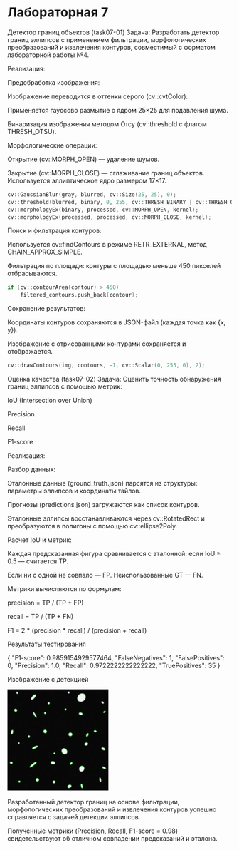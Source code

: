# Лабораторная 7
Детектор границ объектов (task07-01)
Задача:
Разработать детектор границ эллипсов с применением фильтрации, морфологических преобразований и извлечения контуров, совместимый с форматом лабораторной работы №4.

Реализация:

Предобработка изображения:

Изображение переводится в оттенки серого (cv::cvtColor).

Применяется гауссово размытие с ядром 25×25 для подавления шума.

Бинаризация изображения методом Отсу (cv::threshold с флагом THRESH_OTSU).

Морфологические операции:

Открытие (cv::MORPH_OPEN) — удаление шумов.

Закрытие (cv::MORPH_CLOSE) — сглаживание границ объектов.
Используется эллиптическое ядро размером 17×17.

```cpp
cv::GaussianBlur(gray, blurred, cv::Size(25, 25), 0);
cv::threshold(blurred, binary, 0, 255, cv::THRESH_BINARY | cv::THRESH_OTSU);
cv::morphologyEx(binary, processed, cv::MORPH_OPEN, kernel);
cv::morphologyEx(processed, processed, cv::MORPH_CLOSE, kernel);
```

Поиск и фильтрация контуров:

Используется cv::findContours в режиме RETR_EXTERNAL, метод CHAIN_APPROX_SIMPLE.

Фильтрация по площади: контуры с площадью меньше 450 пикселей отбрасываются.
```cpp
if (cv::contourArea(contour) > 450)
    filtered_contours.push_back(contour);
```

Сохранение результатов:

Координаты контуров сохраняются в JSON-файл (каждая точка как {x, y}).

Изображение с отрисованными контурами сохраняется и отображается.

```cpp
cv::drawContours(img, contours, -1, cv::Scalar(0, 255, 0), 2);
```

Оценка качества (task07-02)
Задача:
Оценить точность обнаружения границ эллипсов с помощью метрик:

IoU (Intersection over Union)

Precision

Recall

F1-score

Реализация:

Разбор данных:

Эталонные данные (ground_truth.json) парсятся из структуры: параметры эллипсов и координаты тайлов.

Прогнозы (predictions.json) загружаются как список контуров.

Эталонные эллипсы восстанавливаются через cv::RotatedRect и преобразуются в полигоны с помощью cv::ellipse2Poly.

Расчет IoU и метрик:

Каждая предсказанная фигура сравнивается с эталонной: если IoU ≥ 0.5 — считается TP.

Если ни с одной не совпало — FP. Неиспользованные GT — FN.

Метрики вычисляются по формулам:

precision = TP / (TP + FP)

recall = TP / (TP + FN)

F1 = 2 * (precision * recall) / (precision + recall)

Результаты тестирования

{
    "F1-score": 0.9859154929577464,
    "FalseNegatives": 1,
    "FalsePositives": 0,
    "Precision": 1.0,
    "Recall": 0.9722222222222222,
    "TruePositives": 35
}

Изображение с детекцией

<img src="./outputs/images/3.jpg" width="45%"/>

Разработанный детектор границ на основе фильтрации, морфологических преобразований и извлечения контуров успешно справляется с задачей детекции эллипсов.

Полученные метрики (Precision, Recall, F1-score = 0.98) свидетельствуют об отличном совпадении предсказаний и эталона.





